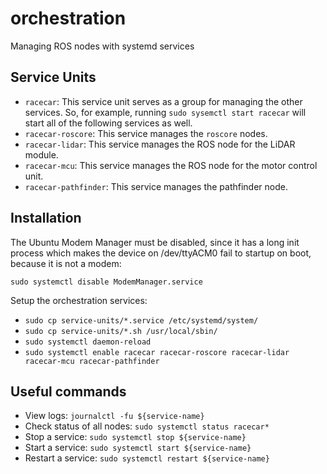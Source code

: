# orchestration

Managing ROS nodes with systemd services

## Service Units

- `racecar`: This service unit serves as a group for managing the other services. So, for example, running `sudo sysemctl start racecar` will start all of the following services as well.
- `racecar-roscore`: This service manages the `roscore` nodes.
- `racecar-lidar`: This service manages the ROS node for the LiDAR module.
- `racecar-mcu`: This service manages the ROS node for the motor control unit.
- `racecar-pathfinder`: This service manages the pathfinder node.

## Installation

The Ubuntu Modem Manager must be disabled, since it has a long init process which makes the device on /dev/ttyACM0 fail to startup on boot, because it is not a modem:

`sudo systemctl disable ModemManager.service`

Setup the orchestration services:
- `sudo cp service-units/*.service /etc/systemd/system/`
- `sudo cp service-units/*.sh /usr/local/sbin/`
- `sudo systemctl daemon-reload`
- `sudo systemctl enable racecar racecar-roscore racecar-lidar racecar-mcu racecar-pathfinder`

## Useful commands

- View logs: `journalctl -fu ${service-name}`
- Check status of all nodes: `sudo systemctl status racecar*`
- Stop a service: `sudo systemctl stop ${service-name}`
- Start a service: `sudo systemctl start ${service-name}`
- Restart a service: `sudo systemctl restart ${service-name}`

